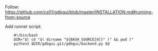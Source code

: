 Follow: https://github.com/cs01/gdbgui/blob/master/INSTALLATION.md#running-from-source

Add runner script:

        #!/bin/bash
        DIR="$( cd "$( dirname "${BASH_SOURCE[0]}" )" && pwd )"
        python3 $DIR/gdbgui.git/gdbgui/backend.py $@
